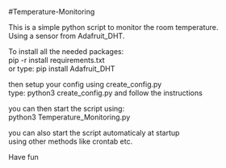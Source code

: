 #Temperature-Monitoring
   
This is a simple python script to monitor the room temperature.   
Using a sensor from Adafruit_DHT.  
  
To install all the needed packages:  
pip -r install requirements.txt  
or type: pip install Adafruit_DHT  
  
then setup your config using create_config.py  
type: python3 create_config.py and follow the instructions  
  
you can then start the script using:  
python3 Temperature_Monitoring.py  
  
you can also start the script automaticaly at startup  
using other methods like crontab etc.  
  
Have fun
